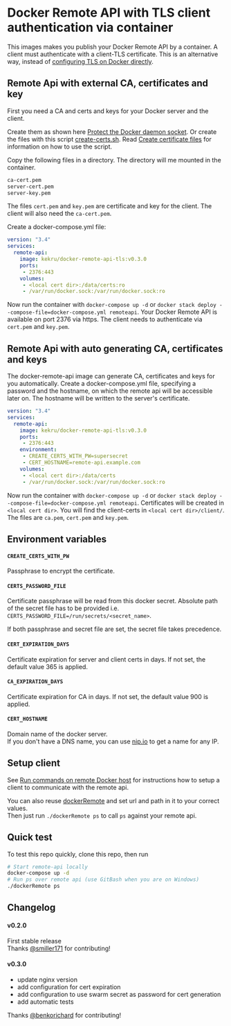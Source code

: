 # Docker Remote API with TLS client authentication via container

This images makes you publish your Docker Remote API by a container.
A client must authenticate with a client-TLS certificate.
This is an alternative way, instead of [configuring TLS on Docker directly](https://gist.github.com/kekru/974e40bb1cd4b947a53cca5ba4b0bbe5).

## Remote Api with external CA, certificates and key

First you need a CA and certs and keys for your Docker server and the client.

Create them as shown here [Protect the Docker daemon socket](https://docs.docker.com/engine/security/https/).
Or create the files with this script [create-certs.sh](https://github.com/kekru/linux-utils/blob/master/cert-generate/create-certs.sh). Read [Create certificate files](https://gist.github.com/kekru/974e40bb1cd4b947a53cca5ba4b0bbe5#create-certificate-files) for information on how to use the script.

Copy the following files in a directory. The directory will me mounted in the container.

```bash
ca-cert.pem
server-cert.pem
server-key.pem
```

The files `cert.pem` and `key.pem` are certificate and key for the client. The client will also need the `ca-cert.pem`.

Create a docker-compose.yml file:

```yml
version: "3.4"
services:
  remote-api:
    image: kekru/docker-remote-api-tls:v0.3.0
    ports:
     - 2376:443
    volumes:
     - <local cert dir>:/data/certs:ro
     - /var/run/docker.sock:/var/run/docker.sock:ro
```

Now run the container with `docker-compose up -d` or `docker stack deploy --compose-file=docker-compose.yml remoteapi`.
Your Docker Remote API is available on port 2376 via https. The client needs to authenticate via `cert.pem` and `key.pem`.

## Remote Api with auto generating CA, certificates and keys

The docker-remote-api image can generate CA, certificates and keys for you automatically.
Create a docker-compose.yml file, specifying a password and the hostname, on which the remote api will be accessible later on. The hostname will be written to the server's certificate.

```yml
version: "3.4"
services:
  remote-api:
    image: kekru/docker-remote-api-tls:v0.3.0
    ports:
     - 2376:443
    environment:
     - CREATE_CERTS_WITH_PW=supersecret
     - CERT_HOSTNAME=remote-api.example.com
    volumes:
     - <local cert dir>:/data/certs
     - /var/run/docker.sock:/var/run/docker.sock:ro
```

Now run the container with `docker-compose up -d` or `docker stack deploy --compose-file=docker-compose.yml remoteapi`.
Certificates will be created in `<local cert dir>`.
You will find the client-certs in `<local cert dir>/client/`. The files are `ca.pem`, `cert.pem` and `key.pem`.

## Environment variables

#### `CREATE_CERTS_WITH_PW`
Passphrase to encrypt the certificate.

#### `CERTS_PASSWORD_FILE`
Certificate passphrase will be read from this docker secret. Absolute path of the secret file has to be provided i.e. `CERTS_PASSWORD_FILE=/run/secrets/<secret_name>`.

If both passphrase and secret file are set, the secret file takes precedence.

#### `CERT_EXPIRATION_DAYS`
Certificate expiration for server and client certs in days. If not set, the default value 365 is applied.

#### `CA_EXPIRATION_DAYS`
Certificate expiration for CA in days. If not set, the default value 900 is applied.

#### `CERT_HOSTNAME`
Domain name of the docker server.  
If you don't have a DNS name, you can use [nip.io](https://nip.io) to get a name for any IP.  

## Setup client

See [Run commands on remote Docker host](https://gist.github.com/kekru/4e6d49b4290a4eebc7b597c07eaf61f2) for instructions how to setup a client to communicate with the remote api.

You can also reuse [dockerRemote](./dockerRemote) and set url and path in it to your correct values.  
Then just run `./dockerRemote ps` to call `ps` against your remote api.

## Quick test

To test this repo quickly, clone this repo, then run

```bash
# Start remote-api locally
docker-compose up -d
# Run ps over remote api (use GitBash when you are on Windows)
./dockerRemote ps
```

## Changelog

#### v0.2.0

First stable release  
Thanks [@smiller171](https://github.com/smiller171) for contributing!

#### v0.3.0

+ update nginx version
+ add configuration for cert expiration
+ add configuration to use swarm secret as password for cert generation
+ add automatic tests

Thanks [@benkorichard](https://github.com/benkorichard) for contributing!
